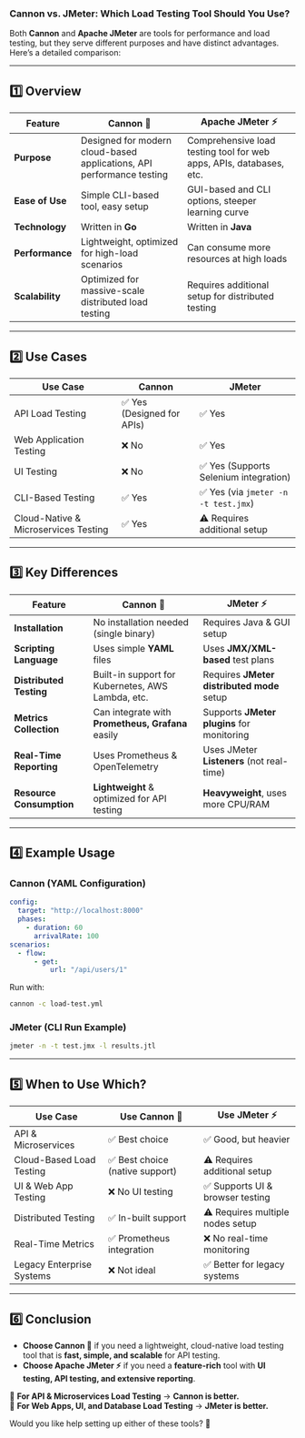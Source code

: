 ### **Cannon vs. JMeter: Which Load Testing Tool Should You Use?**  

Both **Cannon** and **Apache JMeter** are tools for performance and load testing, but they serve different purposes and have distinct advantages. Here’s a detailed comparison:

---

## **1️⃣ Overview**
| Feature        | Cannon 🚀 | Apache JMeter ⚡ |
|--------------|------------|----------------|
| **Purpose** | Designed for modern cloud-based applications, API performance testing | Comprehensive load testing tool for web apps, APIs, databases, etc. |
| **Ease of Use** | Simple CLI-based tool, easy setup | GUI-based and CLI options, steeper learning curve |
| **Technology** | Written in **Go** | Written in **Java** |
| **Performance** | Lightweight, optimized for high-load scenarios | Can consume more resources at high loads |
| **Scalability** | Optimized for massive-scale distributed load testing | Requires additional setup for distributed testing |

---

## **2️⃣ Use Cases**
| Use Case | Cannon | JMeter |
|---------|--------|--------|
| API Load Testing | ✅ Yes (Designed for APIs) | ✅ Yes |
| Web Application Testing | ❌ No | ✅ Yes |
| UI Testing | ❌ No | ✅ Yes (Supports Selenium integration) |
| CLI-Based Testing | ✅ Yes | ✅ Yes (via `jmeter -n -t test.jmx`) |
| Cloud-Native & Microservices Testing | ✅ Yes | ⚠️ Requires additional setup |

---

## **3️⃣ Key Differences**
| Feature | Cannon 🚀 | JMeter ⚡ |
|---------|----------|----------|
| **Installation** | No installation needed (single binary) | Requires Java & GUI setup |
| **Scripting Language** | Uses simple **YAML** files | Uses **JMX/XML-based** test plans |
| **Distributed Testing** | Built-in support for Kubernetes, AWS Lambda, etc. | Requires **JMeter distributed mode** setup |
| **Metrics Collection** | Can integrate with **Prometheus, Grafana** easily | Supports **JMeter plugins** for monitoring |
| **Real-Time Reporting** | Uses Prometheus & OpenTelemetry | Uses JMeter **Listeners** (not real-time) |
| **Resource Consumption** | **Lightweight** & optimized for API testing | **Heavyweight**, uses more CPU/RAM |

---

## **4️⃣ Example Usage**
### **Cannon (YAML Configuration)**
```yaml
config:
  target: "http://localhost:8000"
  phases:
    - duration: 60
      arrivalRate: 100
scenarios:
  - flow:
      - get:
          url: "/api/users/1"
```
Run with:
```sh
cannon -c load-test.yml
```

### **JMeter (CLI Run Example)**
```sh
jmeter -n -t test.jmx -l results.jtl
```

---

## **5️⃣ When to Use Which?**
| **Use Case** | **Use Cannon 🚀** | **Use JMeter ⚡** |
|-------------|----------------|----------------|
| API & Microservices | ✅ Best choice | ✅ Good, but heavier |
| Cloud-Based Load Testing | ✅ Best choice (native support) | ⚠️ Requires additional setup |
| UI & Web App Testing | ❌ No UI testing | ✅ Supports UI & browser testing |
| Distributed Testing | ✅ In-built support | ⚠️ Requires multiple nodes setup |
| Real-Time Metrics | ✅ Prometheus integration | ❌ No real-time monitoring |
| Legacy Enterprise Systems | ❌ Not ideal | ✅ Better for legacy systems |

---

## **6️⃣ Conclusion**
- **Choose Cannon 🚀** if you need a lightweight, cloud-native load testing tool that is **fast, simple, and scalable** for API testing.
- **Choose Apache JMeter ⚡** if you need a **feature-rich** tool with **UI testing, API testing, and extensive reporting**.

🔹 **For API & Microservices Load Testing** → **Cannon is better.**  
🔹 **For Web Apps, UI, and Database Load Testing** → **JMeter is better.**  

Would you like help setting up either of these tools? 🚀